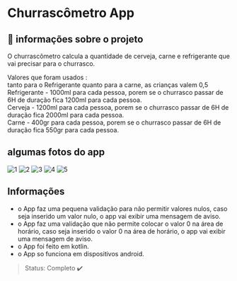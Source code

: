 # Churrascômetro App

## 📝 informações sobre o projeto 
 O churrascômetro calcula a quantidade de cerveja, carne e refrigerante que vai precisar para o churrasco.
 
 Valores que foram usados :<br>
  tanto para o Refrigerante quanto para a carne, as crianças valem 0,5<br>
  Refrigerante - 1000ml para cada pessoa, porem se o churrasco passar de 6H de duração fica 1200ml para cada pessoa.<br>
  Cerveja - 1200ml para cada pessoa, porem se o churrasco passar de 6H de duração fica 2000ml para cada pessoa.<br>
  Carne - 400gr para cada pessoa, porem se o churrasco passar de 6H de duração fica 550gr para cada pessoa.<br>
  
  ## algumas fotos do app
  
  ![1](https://user-images.githubusercontent.com/80015739/158022535-6e7cc987-6ceb-484d-8f3a-3f378380deb8.png)
  ![2](https://user-images.githubusercontent.com/80015739/158022552-3e3b6b3c-3ae0-4add-922b-1ee0180ec544.png)
  ![3](https://user-images.githubusercontent.com/80015739/158022561-b4f34432-c381-4777-812b-0c5b992985f3.png)
  ![4](https://user-images.githubusercontent.com/80015739/158022572-d0e13449-2001-4aa6-aa29-5062d905546c.png)
  ![5](https://user-images.githubusercontent.com/80015739/158022581-a1fac186-f4dd-4074-b62b-2cf39225d652.png)
  
  ## Informações 

+ o App faz uma pequena validação para não permitir valores nulos, caso seja inserido um valor nulo, o app vai exibir uma mensagem de aviso.
+ o App faz uma validação que não permite colocar o valor 0 na área de horário, caso seja inserido o valor 0 na área de horário, o app vai exibir uma mensagem de aviso.
+ o App foi feito em kotlin.
+ o App so funciona em dispositivos android.
  
> Status: Completo ✔️
